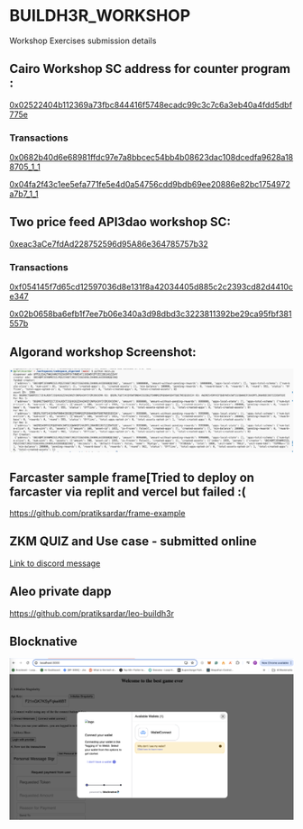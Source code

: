 # BUILDH3R_WORKSHOP
Workshop Exercises submission details

## Cairo Workshop SC address for counter program : 
[0x02522404b112369a73fbc844416f5748ecadc99c3c7c6a3eb40a4fdd5dbf775e](https://sepolia.starkscan.co/contract/0x02522404b112369a73fbc844416f5748ecadc99c3c7c6a3eb40a4fdd5dbf775e)
### Transactions 
[0x0682b40d6e68981ffdc97e7a8bbcec54bb4b08623dac108dcedfa9628a188705_1_1](https://sepolia.starkscan.co/call/0x0682b40d6e68981ffdc97e7a8bbcec54bb4b08623dac108dcedfa9628a188705_1_1)

[0x04fa2f43c1ee5efa771fe5e4d0a54756cdd9bdb69ee20886e82bc1754972a7b7_1_1](https://sepolia.starkscan.co/call/0x04fa2f43c1ee5efa771fe5e4d0a54756cdd9bdb69ee20886e82bc1754972a7b7_1_1)

## Two price feed API3dao workshop SC: 
[0xeac3aCe7fdAd228752596d95A86e364785757b32](https://sepolia.etherscan.io/address/0xeac3aCe7fdAd228752596d95A86e364785757b32)
### Transactions 
[0xf054145f7d65cd12597036d8e131f8a42034405d885c2c2393cd82d4410ce347](https://sepolia.etherscan.io/tx/0xf054145f7d65cd12597036d8e131f8a42034405d885c2c2393cd82d4410ce347)

[0x02b0658ba6efb1f7ee7b06e340a3d98dbd3c3223811392be29ca95fbf381557b](https://sepolia.etherscan.io/tx/0x02b0658ba6efb1f7ee7b06e340a3d98dbd3c3223811392be29ca95fbf381557b)
## Algorand workshop Screenshot:
<img title="algorand execution" alt="execution image" src="resources/algorand.jpg">

## Farcaster sample frame[Tried to deploy on farcaster via replit and vercel but failed :( 
https://github.com/pratiksardar/frame-example

## ZKM QUIZ and Use case - submitted online
[Link to discord message](https://discord.com/channels/1125877344972849232/1234942017591578715/1237281115094519828)

## Aleo private dapp 
https://github.com/pratiksardar/leo-buildh3r

## Blocknative
<img title="blocknative integration to dapp" alt="integrated blocknative to local dapp sample" src= "resources/image.png">